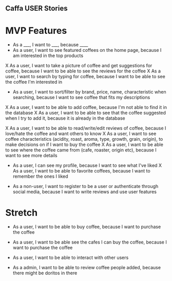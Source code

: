 ## Caffa USER Stories

# MVP Features
* As a ___, I want to ___, because ____
* As a user, I want to see featured coffees on the home page, because I am interested in the top products

X As a user, I want to take a picture of coffee and get suggestions for coffee, because I want to be able to see the reviews for the coffee
X As a user, I want to search by typing for coffee, because I want to be able to see the coffee I'm interested in 
* As a user, I want to sort/filter by brand, price, name, characteristic when searching, because I want to see coffee that fits my descriptions

X As a user, I want to be able to add coffee, because I'm not able to find it in the database
X As a user, I want to be able to see that the coffee suggested when I try to add it, because it is already in the database

X As a user, I want to be able to read/write/edit reviews of coffee, because I love/hate the coffee and want others to know
X As a user, I want to see coffee characteristics (acidity, roast, aroma, type, growth, grain, origin), to make decisions on if I want to buy the coffee
X As a user, I want to be able to see where the coffee came from (cafe, roaster, origin etc), because I want to see more details 

* As a user, I can see my profile, because I want to see what I've liked
X As a user, I want to be able to favorite coffees, because I want to remember the ones I liked

* As a non-user, I want to register to be a user or authenticate through social media, because I want to write reviews and use user features


# Stretch 
* As a user, I want to be able to buy coffee, because I want to purchase the coffee
* As a user, I want to be able see the cafes I can buy the coffee, because I want to purchase the coffee
* As a user, I want to be able to interact with other users

* As a admin, I want to be able to review coffee people added, because there might be doritos in there